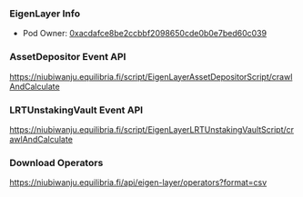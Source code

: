 ### EigenLayer Info

- Pod Owner: [0xacdafce8be2ccbbf2098650cde0b0e7bed60c039](https://etherscan.io/address/0xacdafce8be2ccbbf2098650cde0b0e7bed60c039)

### AssetDepositor Event API
https://niubiwanju.equilibria.fi/script/EigenLayerAssetDepositorScript/crawlAndCalculate

### LRTUnstakingVault Event API
https://niubiwanju.equilibria.fi/script/EigenLayerLRTUnstakingVaultScript/crawlAndCalculate

### Download Operators
https://niubiwanju.equilibria.fi/api/eigen-layer/operators?format=csv
